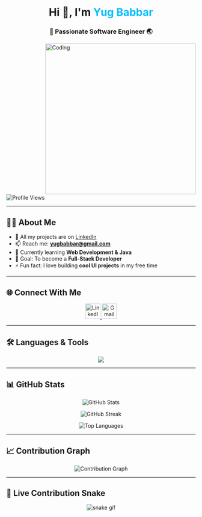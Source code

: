 <!-- Heading -->
<h1 align="center">Hi 👋, I'm <span style="color:#00bfff;">Yug Babbar</span></h1>
<h3 align="center">🚀 Passionate Software Engineer 🌏</h3>

<!-- GIF Animation -->
<img align="right" alt="Coding" width="400" src="https://camo.githubusercontent.com/4d9f5ecceb711eec6e2018f38a5677dc657c9738d4a65ba3b928c41c0a45b439/68747470733a2f2f6d69726f2e6d656469756d2e636f6d2f6d61782f313336302f302a37513379765349765f7430696f4a2d5a2e676966" />

<!-- Profile Views -->
<p align="left">
  <img src="https://komarev.com/ghpvc/?username=yug1505-coder&label=Profile%20Views&color=0e75b6&style=flat-square" alt="Profile Views" />
</p>

---

## 👨‍💻 About Me
- 💼 All my projects are on [LinkedIn](https://www.linkedin.com/in/yug-babbar-b95434315)  
- 📫 Reach me: **yugbabbar@gmail.com**  
- 🌱 Currently learning **Web Development & Java**  
- 🎯 Goal: To become a **Full-Stack Developer**  
- ⚡ Fun fact: I love building **cool UI projects** in my free time  

---

## 🌐 Connect With Me
<p align="center">
  <a href="https://www.linkedin.com/in/yug-babbar-b95434315" target="_blank">
    <img src="https://skillicons.dev/icons?i=linkedin" height="40" alt="LinkedIn"/>
  </a>
  <a href="mailto:yugbabbar@gmail.com" target="_blank">
    <img src="https://skillicons.dev/icons?i=gmail" height="40" alt="Gmail"/>
  </a>
</p>

---

## 🛠 Languages & Tools
<p align="center">
  <img src="https://skillicons.dev/icons?i=java,python,js,html,css,react,bootstrap,c" />
</p>

---

## 📊 GitHub Stats
<p align="center">
  <img src="https://github-readme-stats.vercel.app/api?username=yug1505-coder&show_icons=true&theme=tokyonight" alt="GitHub Stats" />
</p>

<p align="center">
  <img src="https://github-readme-streak-stats.herokuapp.com/?user=yug1505-coder&theme=tokyonight" alt="GitHub Streak" />
</p>

<p align="center">
  <img src="https://github-readme-stats.vercel.app/api/top-langs/?username=yug1505-coder&layout=compact&theme=tokyonight" alt="Top Languages" />
</p>

---

## 📈 Contribution Graph
<p align="center">
  <img src="https://github-readme-activity-graph.vercel.app/graph?username=yug1505-coder&theme=react-dark" alt="Contribution Graph"/>
</p>

---

## 🐍 Live Contribution Snake
<p align="center">
  <img src="https://github.com/yug1505-coder/yug1505-coder/blob/output/github-contribution-grid-snake.svg" alt="snake gif" />
</p>
